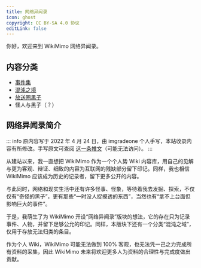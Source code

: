 ```yaml
---
title: 网络异闻录
icon: ghost
copyright: CC BY-SA 4.0 协议
editLink: false
---
```


你好，欢迎来到 WikiMimo 网络异闻录。

## 内容分类

- [事件集](event/)
- [混沌之境](chaos/)
- [放送圈黑子](tv-broadcasting-weirdo/)
- 怪人与黑子（？）

## 网络异闻录简介

::: info
原内容写于 2022 年 4 月 24 日，由 imgradeone 个人手写，本站收录内容有所修改。手写原文可查阅 [这一条推文](https://twitter.com/imgradeone/status/1518928948662796289)（可能无法访问）。
:::

从建站以来，我一直想把 WikiMimo 作为一个个人势 Wiki 内容库，用自己的见解与更为客观、辩证、细致的内容为互联网的残缺部分留下印记。同样，我也相信 WikiMimo 应该成为历史的记录者，留下更多公开的内容。

与此同时，网络和现实生活中还有许多怪事、怪象，等待着我去发掘、探索，不仅仅有“奇怪的黑子”，更有那些“一时没人捉摸透的东西”，当然也有“拿不上台面但影响巨大的事件”。

于是，我萌生了为 WikiMimo 开设“网络异闻录”版块的想法，它的存在只为记录事件、人物，并留下足够公允的印记。同样，本版块下还有一个分类“混沌之域”，仅用于存放无法归类的条目。

作为个人 Wiki，WikiMimo 可能无法做到 100% 客观，也无法凭一己之力完成所有资料的采集，因此 WikiMimo 未来将欢迎更多人为资料的合理性与完成度做出贡献。